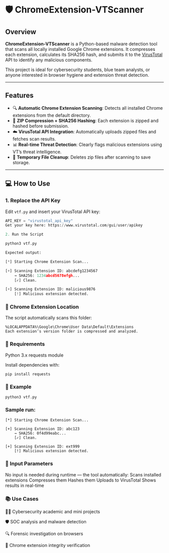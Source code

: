 # 🛡️ ChromeExtension-VTScanner

## Overview

**ChromeExtension-VTScanner** is a Python-based malware detection tool that scans all locally installed Google Chrome extensions. It compresses each extension, calculates its SHA256 hash, and submits it to the [VirusTotal](https://www.virustotal.com) API to identify any malicious components.

This project is ideal for cybersecurity students, blue team analysts, or anyone interested in browser hygiene and extension threat detection.

---

## Features

- 🔍 **Automatic Chrome Extension Scanning**: Detects all installed Chrome extensions from the default directory.
- 🧱 **ZIP Compression + SHA256 Hashing**: Each extension is zipped and hashed before submission.
- ☁️ **VirusTotal API Integration**: Automatically uploads zipped files and fetches scan results.
- 📊 **Real-time Threat Detection**: Clearly flags malicious extensions using VT’s threat intelligence.
- 🧹 **Temporary File Cleanup**: Deletes zip files after scanning to save storage.

---

## 💻 How to Use

### 1. Replace the API Key

Edit `vtf.py` and insert your VirusTotal API key:

```python
API_KEY = "virustotal_api_key"
Get your key here: https://www.virustotal.com/gui/user/apikey

2. Run the Script

python3 vtf.py

Expected output:

[*] Starting Chrome Extension Scan...

[+] Scanning Extension ID: abcdefg1234567
    → SHA256: 1234abcd5678efgh...
    [✓] Clean.

[+] Scanning Extension ID: malicious9876
    [!] Malicious extension detected.

```
### 📂 Chrome Extension Location
The script automatically scans this folder:

```
%LOCALAPPDATA%\Google\Chrome\User Data\Default\Extensions
Each extension’s version folder is compressed and analyzed.
```
### 🧰 Requirements

Python 3.x
requests module

Install dependencies with:
```
pip install requests
```
### 🧪 Example
```
python3 vtf.py
```
### Sample run:
```
[*] Starting Chrome Extension Scan...

[+] Scanning Extension ID: abc123
    → SHA256: 0f4d99eabc...
    [✓] Clean.

[+] Scanning Extension ID: ext999
    [!] Malicious extension detected.
```
### 🔧 Input Parameters
No input is needed during runtime — the tool automatically:
Scans installed extensions
Compresses them
Hashes them
Uploads to VirusTotal
Shows results in real-time

### 📚 Use Cases
🧑‍🎓 Cybersecurity academic and mini projects

🛡️ SOC analysis and malware detection

🔍 Forensic investigation on browsers

🔬 Chrome extension integrity verification
